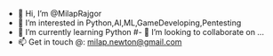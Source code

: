 - 👋 Hi, I’m @MilapRajgor
- 👀 I’m interested in Python,AI,ML,GameDeveloping,Pentesting
- 🌱 I’m currently learning Python
#- 💞️ I’m looking to collaborate on ...
- 📫 Get in touch @: milap.newton@gmail.com

<!---
MilapRajgor/MilapRajgor is a ✨ special ✨ repository because its `README.md` (this file) appears on your GitHub profile.
You can click the Preview link to take a look at your changes.
--->
